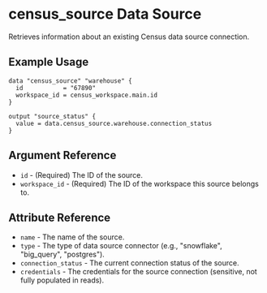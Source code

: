 # census_source Data Source

Retrieves information about an existing Census data source connection.

## Example Usage

```hcl
data "census_source" "warehouse" {
  id           = "67890"
  workspace_id = census_workspace.main.id
}

output "source_status" {
  value = data.census_source.warehouse.connection_status
}
```

## Argument Reference

* `id` - (Required) The ID of the source.
* `workspace_id` - (Required) The ID of the workspace this source belongs to.

## Attribute Reference

* `name` - The name of the source.
* `type` - The type of data source connector (e.g., "snowflake", "big_query", "postgres").
* `connection_status` - The current connection status of the source.
* `credentials` - The credentials for the source connection (sensitive, not fully populated in reads).